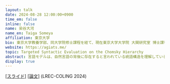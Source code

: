 ```yaml
---
layout: talk
date: 2024-08-28 12:00:00+0900
time_em: false
inline: false
name: 染谷大河
name_en: Taiga Someya
affiliation: 東京大学
bio: 東京大学教養学部、同大学院修士課程を経て、現在東京大学大学院 大関研究室 博士課程1年。主に、言語モデルの統語論の観点からの評価に関する研究に従事。近年は、スポーツ（サッカー）における深層学習技術の応用研究やプロダクト開発も行う。未踏スーパークリエイタ。
website: https://agiats.me/
topic: Targeted Syntactic Evaluation on the Chomsky Hierarchy
abstract: 言語モデルは、自然言語の背後に存在すると言われている統語構造を理解しているでしょうか？今回のトークでは、自然言語に存在するいくつかの統語現象を模した「形式言語」を用いてこの問いを検証した、直近の取り組みについて紹介します。一見すると言語を理解しているようにいる言語モデルも、実際には複雑な構文構造（ルール）を捉えることができていない可能性がある、ということを主張します。
display: true
---
```


[[スライド]](https://drive.google.com/file/d/1V-5FHdZ4EPVFNejMgYuXxrcO5hRxL7LK/view) [[論文]](https://aclanthology.org/2024.lrec-main.1356/) (LREC-COLING 2024)
